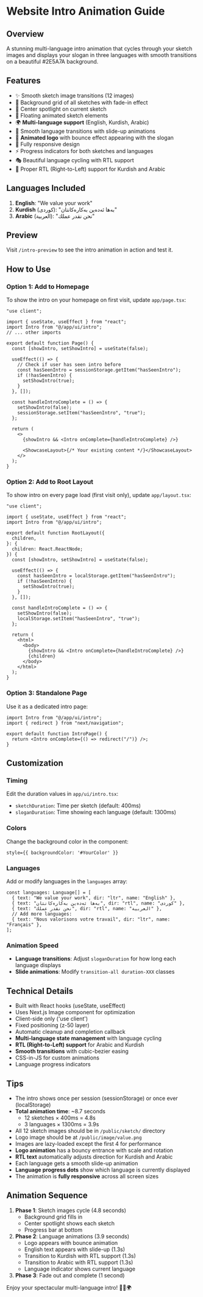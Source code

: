 # Website Intro Animation Guide

## Overview

A stunning multi-language intro animation that cycles through your sketch images and displays your slogan in three languages with smooth transitions on a beautiful #2E5A7A background.

## Features

- ✨ Smooth sketch image transitions (12 images)
- 🎨 Background grid of all sketches with fade-in effect
- 🎯 Center spotlight on current sketch
- 💫 Floating animated sketch elements
- 🌍 **Multi-language support** (English, Kurdish, Arabic)
- 🔄 Smooth language transitions with slide-up animations
- 🏢 **Animated logo** with bounce effect appearing with the slogan
- 📱 Fully responsive design
- ⚡ Progress indicators for both sketches and languages
- 🎭 Beautiful language cycling with RTL support
- 🌙 Proper RTL (Right-to-Left) support for Kurdish and Arabic

## Languages Included

1. **English**: "We value your work"
2. **Kurdish** (کوردی): "بەها ئەدەین بەکارەکانتان"
3. **Arabic** (العربية): "نحن نقدر عملك"

## Preview

Visit `/intro-preview` to see the intro animation in action and test it.

## How to Use

### Option 1: Add to Homepage

To show the intro on your homepage on first visit, update `app/page.tsx`:

```tsx
"use client";

import { useState, useEffect } from "react";
import Intro from "@/app/ui/intro";
// ... other imports

export default function Page() {
  const [showIntro, setShowIntro] = useState(false);

  useEffect(() => {
    // Check if user has seen intro before
    const hasSeenIntro = sessionStorage.getItem("hasSeenIntro");
    if (!hasSeenIntro) {
      setShowIntro(true);
    }
  }, []);

  const handleIntroComplete = () => {
    setShowIntro(false);
    sessionStorage.setItem("hasSeenIntro", "true");
  };

  return (
    <>
      {showIntro && <Intro onComplete={handleIntroComplete} />}

      <ShowcaseLayout>{/* Your existing content */}</ShowcaseLayout>
    </>
  );
}
```

### Option 2: Add to Root Layout

To show intro on every page load (first visit only), update `app/layout.tsx`:

```tsx
"use client";

import { useState, useEffect } from "react";
import Intro from "@/app/ui/intro";

export default function RootLayout({
  children,
}: {
  children: React.ReactNode;
}) {
  const [showIntro, setShowIntro] = useState(false);

  useEffect(() => {
    const hasSeenIntro = localStorage.getItem("hasSeenIntro");
    if (!hasSeenIntro) {
      setShowIntro(true);
    }
  }, []);

  const handleIntroComplete = () => {
    setShowIntro(false);
    localStorage.setItem("hasSeenIntro", "true");
  };

  return (
    <html>
      <body>
        {showIntro && <Intro onComplete={handleIntroComplete} />}
        {children}
      </body>
    </html>
  );
}
```

### Option 3: Standalone Page

Use it as a dedicated intro page:

```tsx
import Intro from "@/app/ui/intro";
import { redirect } from "next/navigation";

export default function IntroPage() {
  return <Intro onComplete={() => redirect("/")} />;
}
```

## Customization

### Timing

Edit the duration values in `app/ui/intro.tsx`:

- `sketchDuration`: Time per sketch (default: 400ms)
- `sloganDuration`: Time showing each language (default: 1300ms)

### Colors

Change the background color in the component:

```tsx
style={{ backgroundColor: '#YourColor' }}
```

### Languages

Add or modify languages in the `languages` array:

```tsx
const languages: Language[] = [
  { text: "We value your work", dir: "ltr", name: "English" },
  { text: "بەها ئەدەین بەکارەکانتان", dir: "rtl", name: "کوردی" },
  { text: "نحن نقدر عملك", dir: "rtl", name: "العربية" },
  // Add more languages:
  { text: "Nous valorisons votre travail", dir: "ltr", name: "Français" },
];
```

### Animation Speed

- **Language transitions**: Adjust `sloganDuration` for how long each language displays
- **Slide animations**: Modify `transition-all duration-XXX` classes

## Technical Details

- Built with React hooks (useState, useEffect)
- Uses Next.js Image component for optimization
- Client-side only ('use client')
- Fixed positioning (z-50 layer)
- Automatic cleanup and completion callback
- **Multi-language state management** with language cycling
- **RTL (Right-to-Left) support** for Arabic and Kurdish
- **Smooth transitions** with cubic-bezier easing
- CSS-in-JS for custom animations
- Language progress indicators

## Tips

- The intro shows once per session (sessionStorage) or once ever (localStorage)
- **Total animation time**: ~8.7 seconds
  - 12 sketches × 400ms = 4.8s
  - 3 languages × 1300ms = 3.9s
- All 12 sketch images should be in `/public/sketch/` directory
- Logo image should be at `/public/image/value.png`
- Images are lazy-loaded except the first 4 for performance
- **Logo animation** has a bouncy entrance with scale and rotation
- **RTL text** automatically adjusts direction for Kurdish and Arabic
- Each language gets a smooth slide-up animation
- **Language progress dots** show which language is currently displayed
- The animation is **fully responsive** across all screen sizes

## Animation Sequence

1. **Phase 1**: Sketch images cycle (4.8 seconds)
   - Background grid fills in
   - Center spotlight shows each sketch
   - Progress bar at bottom
2. **Phase 2**: Language animations (3.9 seconds)
   - Logo appears with bounce animation
   - English text appears with slide-up (1.3s)
   - Transition to Kurdish with RTL support (1.3s)
   - Transition to Arabic with RTL support (1.3s)
   - Language indicator shows current language
3. **Phase 3**: Fade out and complete (1 second)

Enjoy your spectacular multi-language intro! 🚀✨🌍
